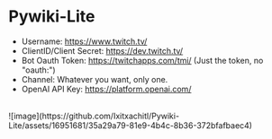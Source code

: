 # Pywiki-Lite
* Username: https://www.twitch.tv/
* ClientID/Client Secret: https://dev.twitch.tv/
* Bot Oauth Token: https://twitchapps.com/tmi/ (Just the token, no "oauth:")
* Channel: Whatever you want, only one.
* OpenAI API Key: https://platform.openai.com/
<br />
![image](https://github.com/Ixitxachitl/Pywiki-Lite/assets/16951681/35a29a79-81e9-4b4c-8b36-372bfafbaec4)
